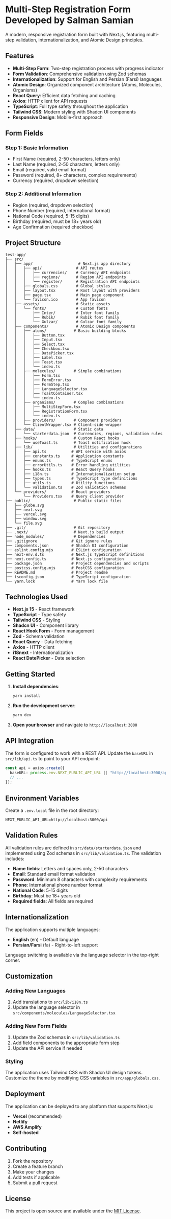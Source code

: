 # Multi-Step Registration Form Developed by Salman Samian

A modern, responsive registration form built with Next.js, featuring multi-step validation, internationalization, and Atomic Design principles.

## Features

- **Multi-Step Form**: Two-step registration process with progress indicator
- **Form Validation**: Comprehensive validation using Zod schemas
- **Internationalization**: Support for English and Persian (Farsi) languages
- **Atomic Design**: Organized component architecture (Atoms, Molecules, Organisms)
- **React Query**: Efficient data fetching and caching
- **Axios**: HTTP client for API requests
- **TypeScript**: Full type safety throughout the application
- **Tailwind CSS**: Modern styling with Shadcn UI components
- **Responsive Design**: Mobile-first approach

## Form Fields

### Step 1: Basic Information

- First Name (required, 2-50 characters, letters only)
- Last Name (required, 2-50 characters, letters only)
- Email (required, valid email format)
- Password (required, 8+ characters, complex requirements)
- Currency (required, dropdown selection)

### Step 2: Additional Information

- Region (required, dropdown selection)
- Phone Number (required, international format)
- National Code (required, 5-15 digits)
- Birthday (required, must be 18+ years old)
- Age Confirmation (required checkbox)

## Project Structure

```
test-app/
├── src/
│   ├── app/                    # Next.js app directory
│   │   ├── api/               # API routes
│   │   │   ├── currencies/    # Currency API endpoints
│   │   │   ├── regions/       # Region API endpoints
│   │   │   └── register/      # Registration API endpoints
│   │   ├── globals.css        # Global styles
│   │   ├── layout.tsx         # Root layout with providers
│   │   ├── page.tsx           # Main page component
│   │   └── favicon.ico        # App favicon
│   ├── assets/                # Static assets
│   │   └── fonts/             # Custom fonts
│   │       ├── Inter/         # Inter font family
│   │       ├── Rubik/         # Rubik font family
│   │       └── Gulzar/        # Gulzar font family
│   ├── components/            # Atomic Design components
│   │   ├── atoms/            # Basic building blocks
│   │   │   ├── Button.tsx
│   │   │   ├── Input.tsx
│   │   │   ├── Select.tsx
│   │   │   ├── Checkbox.tsx
│   │   │   ├── DatePicker.tsx
│   │   │   ├── Label.tsx
│   │   │   ├── Toast.tsx
│   │   │   └── index.ts
│   │   ├── molecules/        # Simple combinations
│   │   │   ├── Form.tsx
│   │   │   ├── FormError.tsx
│   │   │   ├── FormStep.tsx
│   │   │   ├── LanguageSelector.tsx
│   │   │   ├── ToastContainer.tsx
│   │   │   └── index.ts
│   │   ├── organisms/        # Complex combinations
│   │   │   ├── MultiStepForm.tsx
│   │   │   ├── RegistrationForm.tsx
│   │   │   └── index.ts
│   │   ├── providers/        # Component providers
│   │   └── ClientWrapper.tsx # Client-side wrapper
│   ├── data/                 # Static data
│   │   └── starterdata.json  # Currencies, regions, validation rules
│   ├── hooks/                # Custom React hooks
│   │   └── useToast.ts       # Toast notification hook
│   ├── lib/                  # Utilities and configurations
│   │   ├── api.ts           # API service with axios
│   │   ├── constants.ts     # Application constants
│   │   ├── enums.ts         # TypeScript enums
│   │   ├── errorUtils.ts    # Error handling utilities
│   │   ├── hooks.ts         # React Query hooks
│   │   ├── i18n.ts          # Internationalization setup
│   │   ├── types.ts         # TypeScript type definitions
│   │   ├── utils.ts         # Utility functions
│   │   └── validation.ts    # Zod validation schemas
│   └── providers/           # React providers
│       └── Providers.tsx    # Query client provider
├── public/                   # Public static files
│   ├── globe.svg
│   ├── next.svg
│   ├── vercel.svg
│   ├── window.svg
│   └── file.svg
├── .git/                     # Git repository
├── .next/                    # Next.js build output
├── node_modules/             # Dependencies
├── .gitignore               # Git ignore rules
├── components.json          # Shadcn UI configuration
├── eslint.config.mjs        # ESLint configuration
├── next-env.d.ts            # Next.js TypeScript definitions
├── next.config.ts           # Next.js configuration
├── package.json             # Project dependencies and scripts
├── postcss.config.mjs       # PostCSS configuration
├── README.md                # Project readme
├── tsconfig.json            # TypeScript configuration
└── yarn.lock                # Yarn lock file
```

## Technologies Used

- **Next.js 15** - React framework
- **TypeScript** - Type safety
- **Tailwind CSS** - Styling
- **Shadcn UI** - Component library
- **React Hook Form** - Form management
- **Zod** - Schema validation
- **React Query** - Data fetching
- **Axios** - HTTP client
- **i18next** - Internationalization
- **React DatePicker** - Date selection

## Getting Started

1. **Install dependencies**:

   ```bash
   yarn install
   ```

2. **Run the development server**:

   ```bash
   yarn dev
   ```

3. **Open your browser** and navigate to `http://localhost:3000`

## API Integration

The form is configured to work with a REST API. Update the `baseURL` in `src/lib/api.ts` to point to your API endpoint:

```typescript
const api = axios.create({
  baseURL: process.env.NEXT_PUBLIC_API_URL || "http://localhost:3000/api",
  // ...
});
```

## Environment Variables

Create a `.env.local` file in the root directory:

```env
NEXT_PUBLIC_API_URL=http://localhost:3000/api
```

## Validation Rules

All validation rules are defined in `src/data/starterdata.json` and implemented using Zod schemas in `src/lib/validation.ts`. The validation includes:

- **Name fields**: Letters and spaces only, 2-50 characters
- **Email**: Standard email format validation
- **Password**: Minimum 8 characters with complexity requirements
- **Phone**: International phone number format
- **National Code**: 5-15 digits
- **Birthday**: Must be 18+ years old
- **Required fields**: All fields are required

## Internationalization

The application supports multiple languages:

- **English** (en) - Default language
- **Persian/Farsi** (fa) - Right-to-left support

Language switching is available via the language selector in the top-right corner.

## Customization

### Adding New Languages

1. Add translations to `src/lib/i18n.ts`
2. Update the language selector in `src/components/molecules/LanguageSelector.tsx`

### Adding New Form Fields

1. Update the Zod schemas in `src/lib/validation.ts`
2. Add field components to the appropriate form step
3. Update the API service if needed

### Styling

The application uses Tailwind CSS with Shadcn UI design tokens. Customize the theme by modifying CSS variables in `src/app/globals.css`.

## Deployment

The application can be deployed to any platform that supports Next.js:

- **Vercel** (recommended)
- **Netlify**
- **AWS Amplify**
- **Self-hosted**

## Contributing

1. Fork the repository
2. Create a feature branch
3. Make your changes
4. Add tests if applicable
5. Submit a pull request

## License

This project is open source and available under the [MIT License](LICENSE).
